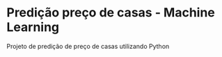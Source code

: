 # Predição preço de casas - Machine Learning
Projeto de predição de preço de casas utilizando Python

